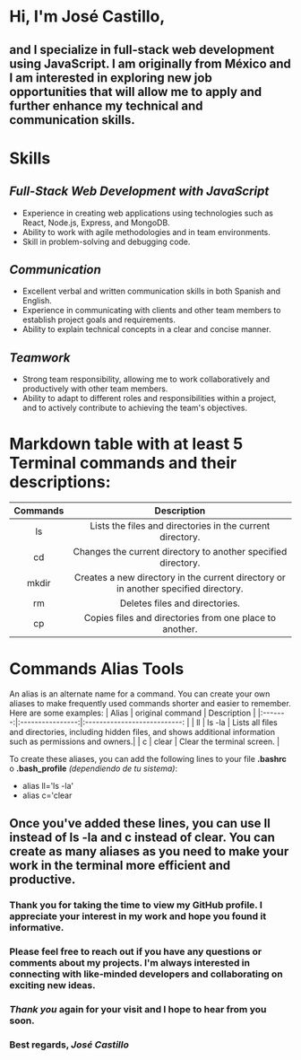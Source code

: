 # Hi, I'm **José Castillo**,
## and I specialize in **full-stack web development** using JavaScript. I am originally from **México** and I am interested in exploring new job opportunities that will allow me to apply and further enhance my technical and communication skills. ##

# **Skills**
## *Full-Stack Web Development with JavaScript*
* Experience in creating web applications using technologies such as React, Node.js, Express, and MongoDB.
* Ability to work with agile methodologies and in team environments.
* Skill in problem-solving and debugging code.
## *Communication*
* Excellent verbal and written communication skills in both Spanish and English.
* Experience in communicating with clients and other team members to establish project goals and requirements.
* Ability to explain technical concepts in a clear and concise manner.
## *Teamwork*
* Strong team responsibility, allowing me to work collaboratively and productively with other team members.
* Ability to adapt to different roles and responsibilities within a project, and to actively contribute to achieving the team's objectives.

#  Markdown table with at least 5 Terminal commands and their descriptions:
| **Commands** | **Description** |
|:------------:|:---------------:|
| ls | Lists the files and directories in the current directory.|
| cd | Changes the current directory to another specified directory.|
| mkdir | Creates a new directory in the current directory or in another specified directory.|
| rm | Deletes files and directories.|
| cp | Copies files and directories from one place to another.|

# Commands Alias Tools
An alias is an alternate name for a command. You can create your own aliases to make frequently used commands shorter and easier to remember. Here are some examples:
| Alias   | original command | Description                  |
|:-------:|:----------------:|:---------------------------: |
| ll      | ls -la           | Lists all files and directories, including hidden files, and shows additional information such as permissions and owners.|
| c       | clear            | Clear the terminal screen.   |

To create these aliases, you can add the following lines to your file **.bashrc** o **.bash_profile** *(dependiendo de tu sistema)*:
* alias ll='ls -la'
* alias c='clear

Once you've added these lines, you can use **ll** instead of **ls -la** and **c** instead of **clear**. You can create as many aliases as you need to make your work in the terminal more efficient and productive.
--------------------------------------------------------------------------------------
### Thank you for taking the time to view my GitHub profile. I appreciate your interest in my work and hope you found it informative.

### Please feel free to reach out if you have any questions or comments about my projects. I'm always interested in connecting with like-minded developers and collaborating on exciting new ideas.

### *Thank you* again for your visit and I hope to hear from you soon.

### Best regards, *José Castillo*

<!-- http://localhost:8080/jmCastilloc/index.html >
<npx @11ty/eleventy --server> -->